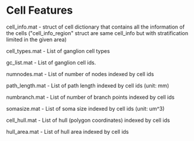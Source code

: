 # Cell Features

cell_info.mat - struct of cell dictionary that contains all the information of the cells ("cell_info_region" struct are same cell_info but with stratification limited in the given area)

cell_types.mat - List of ganglion cell types

gc_list.mat - List of ganglion cell ids.

numnodes.mat - List of number of nodes indexed by cell ids

path_length.mat - List of path length indexed by cell ids (unit: mm)

numbranch.mat - List of number of branch points indexed by cell ids

somasize.mat - List of soma size indexed by cell ids (unit: um^3)

cell_hull.mat - List of hull (polygon coordinates) indexed by cell ids

hull_area.mat - List of hull area indexed by cell ids


